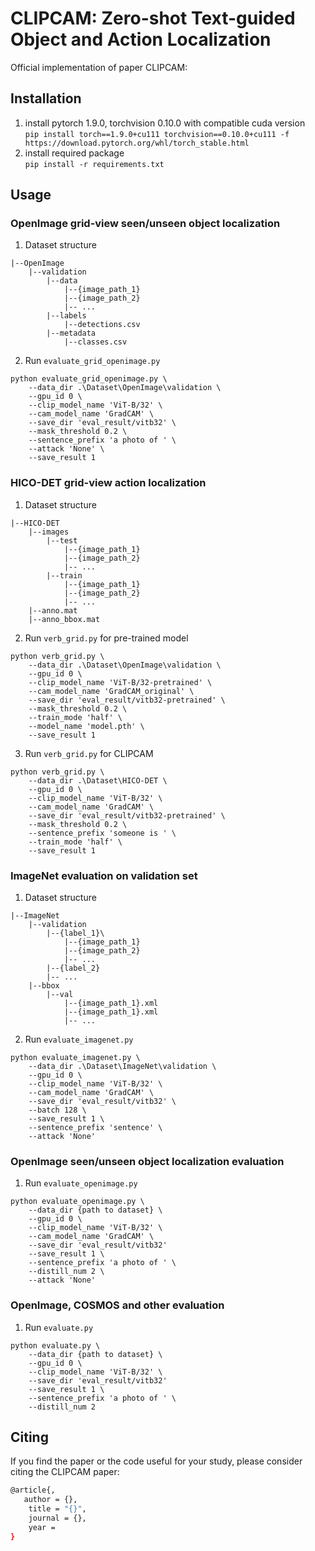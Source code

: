 # CLIPCAM: Zero-shot Text-guided Object and Action Localization
Official implementation of paper CLIPCAM: 

## Installation
1. install pytorch 1.9.0, torchvision 0.10.0 with compatible cuda version  
`pip install torch==1.9.0+cu111 torchvision==0.10.0+cu111 -f https://download.pytorch.org/whl/torch_stable.html`
2. install required package  
`pip install -r requirements.txt`

## Usage
### OpenImage grid-view seen/unseen object localization  
1. Dataset structure  
```
|--OpenImage
    |--validation
        |--data
            |--{image_path_1}
            |--{image_path_2}
            |-- ...
        |--labels
            |--detections.csv
        |--metadata
            |--classes.csv
```
2. Run `evaluate_grid_openimage.py`  
```
python evaluate_grid_openimage.py \
    --data_dir .\Dataset\OpenImage\validation \
    --gpu_id 0 \
    --clip_model_name 'ViT-B/32' \
    --cam_model_name 'GradCAM' \
    --save_dir 'eval_result/vitb32' \
    --mask_threshold 0.2 \
    --sentence_prefix 'a photo of ' \
    --attack 'None' \
    --save_result 1
```

### HICO-DET grid-view action localization  
1. Dataset structure  
```
|--HICO-DET
    |--images
        |--test
            |--{image_path_1}
            |--{image_path_2}
            |-- ...
        |--train
            |--{image_path_1}
            |--{image_path_2}
            |-- ...
    |--anno.mat
    |--anno_bbox.mat
```
2. Run `verb_grid.py` for pre-trained model
```
python verb_grid.py \
    --data_dir .\Dataset\OpenImage\validation \
    --gpu_id 0 \
    --clip_model_name 'ViT-B/32-pretrained' \
    --cam_model_name 'GradCAM_original' \
    --save_dir 'eval_result/vitb32-pretrained' \
    --mask_threshold 0.2 \
    --train_mode 'half' \
    --model_name 'model.pth' \
    --save_result 1
```
3. Run `verb_grid.py` for CLIPCAM
```
python verb_grid.py \
    --data_dir .\Dataset\HICO-DET \
    --gpu_id 0 \
    --clip_model_name 'ViT-B/32' \
    --cam_model_name 'GradCAM' \
    --save_dir 'eval_result/vitb32-pretrained' \
    --mask_threshold 0.2 \
    --sentence_prefix 'someone is ' \
    --train_mode 'half' \
    --save_result 1
```

### ImageNet evaluation on validation set  
1. Dataset structure  
```
|--ImageNet
    |--validation
        |--{label_1}\
            |--{image_path_1}
            |--{image_path_2}
            |-- ...
        |--{label_2}
        |-- ...
    |--bbox
        |--val
            |--{image_path_1}.xml
            |--{image_path_1}.xml
            |-- ...
```
2. Run `evaluate_imagenet.py`  
```
python evaluate_imagenet.py \
    --data_dir .\Dataset\ImageNet\validation \
    --gpu_id 0 \
    --clip_model_name 'ViT-B/32' \
    --cam_model_name 'GradCAM' \
    --save_dir 'eval_result/vitb32' \
    --batch 128 \
    --save_result 1 \
    --sentence_prefix 'sentence' \
    --attack 'None'
```
### OpenImage seen/unseen object localization evaluation
1. Run `evaluate_openimage.py`  
```
python evaluate_openimage.py \
    --data_dir {path to dataset} \
    --gpu_id 0 \
    --clip_model_name 'ViT-B/32' \
    --cam_model_name 'GradCAM' \
    --save_dir 'eval_result/vitb32' 
    --save_result 1 \
    --sentence_prefix 'a photo of ' \
    --distill_num 2 \
    --attack 'None'
```

### OpenImage, COSMOS and other evaluation
1. Run `evaluate.py`  
```
python evaluate.py \
    --data_dir {path to dataset} \
    --gpu_id 0 \
    --clip_model_name 'ViT-B/32' \
    --save_dir 'eval_result/vitb32' 
    --save_result 1 \
    --sentence_prefix 'a photo of ' \
    --distill_num 2
```

## Citing
If you find the paper or the code useful for your study, please consider citing the CLIPCAM paper:
```bash
@article{,
   author = {},
    title = "{}",
    journal = {},
    year = 
}
```